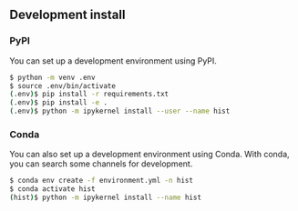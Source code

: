 
## Development install

### PyPI

You can set up a development environment using PyPI.

```bash
$ python -m venv .env
$ source .env/bin/activate
(.env)$ pip install -r requirements.txt
(.env)$ pip install -e .
(.env)$ python -m ipykernel install --user --name hist
```

### Conda

You can also set up a development environment using Conda. With conda, you can search some channels for development.

```bash
$ conda env create -f environment.yml -n hist
$ conda activate hist
(hist)$ python -m ipykernel install --name hist
```
